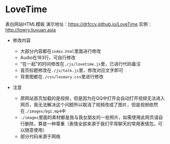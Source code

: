 # LoveTime
表白网站HTML模板
演示地址：https://drfccv.github.io/LoveTime
实例：http://towry.liuyuan.asia
* 修改内容
    * 大部分内容都在`index.html`里面进行修改
    * Audio在183行，可自行修改
    * “在一起”的时间修改在`./js/lovetime.js`里，已进行代码备注
    * 首页标题修改在`./js/talk.js`里，修改对应文字即可
    * 背景图都在`./css/lovewry.css`里进行修改

* 注意
    * 原网站首页加载的是视频，但是因为在QQ中打开会自动打开视频无法进入网页，我无法解决这个问题所以取消了视频改成了图片，但是视频依然在`./images/bg1.mp4`中
    * `./images`里面的素材都是我与我女朋友的一些照片，如需使用此网页请自行删除，算是一种尊重（表情全部来源于我们平常聊天的常用表情包，可以随意使用）
    * 部分代码来源于网络
